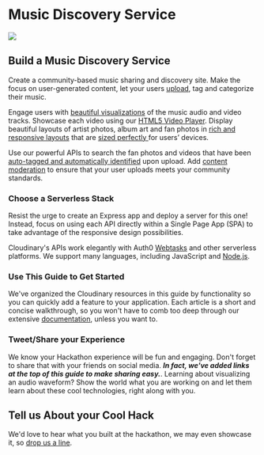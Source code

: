 # Music Discovery Service

![](http://res.cloudinary.com/de-demo/image/upload/c_scale,w_400/v1507657525/hackathon-guide-music-discovery-service.jpg)

## Build a Music Discovery Service

Create a community-based music sharing and discovery site. Make the focus on user-generated content, let your users [upload](uploading-media/social-and-cloud-sources.md), tag and categorize their music.

Engage users with [beautiful visualizations](visualization/audio-to-waveform-images.md) of the music audio and video tracks. Showcase each video using our [HTML5 Video Player](audio-and-video/html5-video-player.md). Display beautiful layouts of artist photos, album art and fan photos in [rich and responsive layouts](web-performance/image-optimization-i.md) that are [sized perfectly ](web-performance/image-optimization-ii.md)for users’ devices.

Use our powerful APIs to search the fan photos and videos that have been[ auto-tagged and automatically identified](ai-tagging-and-recognition/categorizing-images.md) upon upload. Add [content moderation](ai-tagging-and-recognition/content-moderation.md) to ensure that your user uploads meets your community standards.

### Choose a Serverless Stack

Resist the urge to create an Express app and deploy a server for this one! Instead, focus on using each API directly within a Single Page App \(SPA\) to take advantage of the responsive design possibilities.

Cloudinary's APIs work elegantly with Auth0 [Webtasks](https://webtask.io) and other serverless platforms. We support many languages, including JavaScript and [Node.js](https://cloudinary.com/documentation/node_integration).

### Use This Guide to Get Started

We've organized the Cloudinary resources in this guide by functionality so you can quickly add a feature to your application. Each article is a short and concise walkthrough, so you won't have to comb too deep through our extensive [documentation](https://cloudinary.com/documentation), unless you want to.

### Tweet/Share your Experience

We know your Hackathon experience will be fun and engaging. Don't forget to share that with your friends on social media. _**In fact, we've added links at the top of this guide to make sharing easy.**_. Learning about visualizing an audio waveform? Show the world what you are working on and let them learn about these cool technologies, right along with you.

## Tell us About your Cool Hack

We'd love to hear what you built at the hackathon, we may even showcase it, so [drop us a line](mailto:Dan.Gilmore@cloudinary.com).

